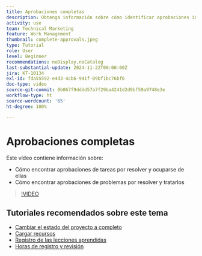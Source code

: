 ```yaml
---
title: Aprobaciones completas
description: Obtenga información sobre cómo identificar aprobaciones incompletas y resolverlas para que pueda cerrar el proyecto.
activity: use
team: Technical Marketing
feature: Work Management
thumbnail: complete-approvals.jpeg
type: Tutorial
role: User
level: Beginner
recommendations: noDisplay,noCatalog
last-substantial-update: 2024-11-22T00:00:00Z
jira: KT-10134
exl-id: fda55592-e4d3-4cb6-941f-09bf1bc76bf6
doc-type: video
source-git-commit: 0b067f9dddd57a7f29ba4241d2d9bf59a9748e3e
workflow-type: ht
source-wordcount: '65'
ht-degree: 100%

---
```


# Aprobaciones completas

Este vídeo contiene información sobre:

* Cómo encontrar aprobaciones de tareas por resolver y ocuparse de ellas
* Cómo encontrar aprobaciones de problemas por resolver y tratarlos

>[!VIDEO](https://video.tv.adobe.com/v/3439422/?quality=12&learn=on)

## Tutoriales recomendados sobre este tema

* [Cambiar el estado del proyecto a completo](/help/manage-work/projects/change-the-project-status.md)
* [Cargar recursos](/help/manage-work/close-a-project/upload-assets.md)
* [Registro de las lecciones aprendidas](/help/manage-work/close-a-project/lessons-learned-from-closing-a-project.md)
* [Horas de registro y revisión](/help/manage-work/close-a-project/log-and-review-hours.md)

